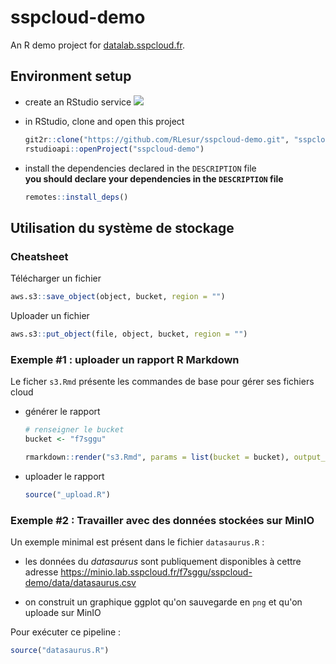 # sspcloud-demo

An R demo project for [datalab.sspcloud.fr](https://datalab.sspcloud.fr).

## Environment setup

- create an RStudio service [![](https://img.shields.io/badge/SSPCloud-RStudio-%2376abdd)](https://datalab.sspcloud.fr/my-lab/catalogue/inseefrlab-datascience/rstudio/deploiement)

- in RStudio, clone and open this project  
  ```r
  git2r::clone("https://github.com/RLesur/sspcloud-demo.git", "sspcloud-demo")
  rstudioapi::openProject("sspcloud-demo")
  ```

- install the dependencies declared in the `DESCRIPTION` file  
  **you should declare your dependencies in the `DESCRIPTION` file**
  ```r
  remotes::install_deps()
  ```

## Utilisation du système de stockage

### Cheatsheet

Télécharger un fichier

```r
aws.s3::save_object(object, bucket, region = "")
```

Uploader un fichier

```r
aws.s3::put_object(file, object, bucket, region = "")
```

### Exemple #1 : uploader un rapport R Markdown

Le ficher `s3.Rmd` présente les commandes de base pour gérer ses fichiers cloud

- générer le rapport  
  ```r
  # renseigner le bucket
  bucket <- "f7sggu"
  
  rmarkdown::render("s3.Rmd", params = list(bucket = bucket), output_dir = "out")
  ```

- uploader le rapport
  ```r
  source("_upload.R")
  ```

### Exemple #2 : Travailler avec des données stockées sur MinIO

Un exemple minimal est présent dans le fichier `datasaurus.R` :

- les données du _datasaurus_ sont publiquement disponibles à cettre adresse <https://minio.lab.sspcloud.fr/f7sggu/sspcloud-demo/data/datasaurus.csv>

- on construit un graphique ggplot qu'on sauvegarde en `png` et qu'on uploade sur MinIO

Pour exécuter ce pipeline :

```r
source("datasaurus.R")
```
